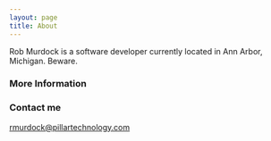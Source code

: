 ```yaml
---
layout: page
title: About
---
```


Rob Murdock is a software developer currently located in Ann Arbor, Michigan. Beware.

### More Information



### Contact me

[rmurdock@pillartechnology.com](mailto:rmurdock@pillartechnology.com)
